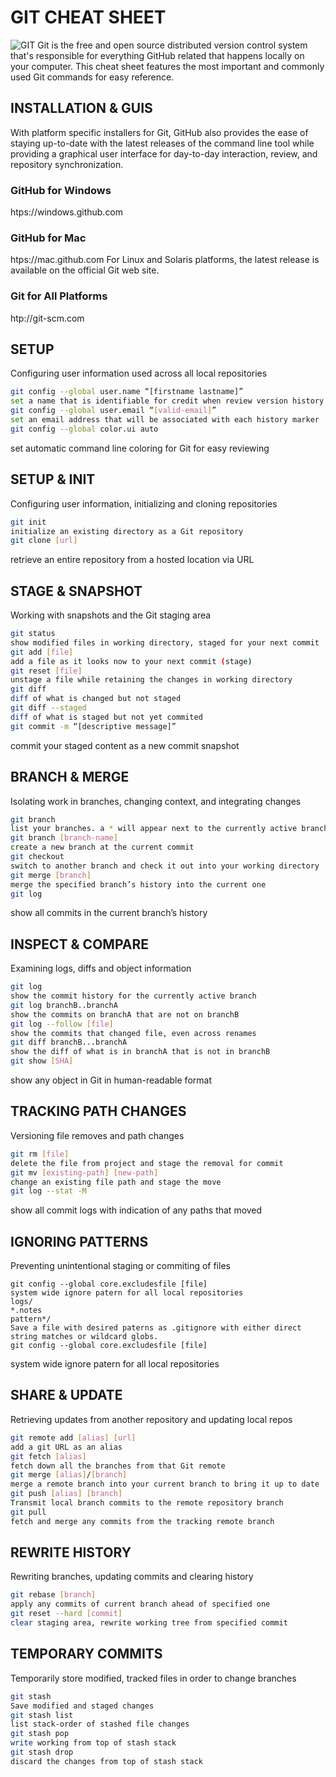 # GIT CHEAT SHEET
![GIT](https://cdn.iconscout.com/icon/free/png-512/free-git-17-1175218.png?f=webp&w=50)
Git is the free and open source distributed version control system that's responsible for everything GitHub related that happens locally on your computer. This cheat sheet features the most important and commonly used Git commands for easy reference.
## INSTALLATION & GUIS
With platform specific installers for Git, GitHub also provides the ease of staying up-to-date with the latest releases of the command line tool while providing a graphical user interface for day-to-day interaction, review, and repository synchronization.
### GitHub for Windows
htps://windows.github.com
### GitHub for Mac
htps://mac.github.com
For Linux and Solaris platforms, the latest release is available on the official Git web site.
### Git for All Platforms
htp://git-scm.com
## SETUP
Configuring user information used across all local repositories
```sh
git config --global user.name “[firstname lastname]”
set a name that is identifiable for credit when review version history
git config --global user.email “[valid-email]”
set an email address that will be associated with each history marker
git config --global color.ui auto
```
set automatic command line coloring for Git for easy reviewing
## SETUP & INIT
Configuring user information, initializing and cloning repositories
```sh
git init
initialize an existing directory as a Git repository
git clone [url]
```
retrieve an entire repository from a hosted location via URL
## STAGE & SNAPSHOT
Working with snapshots and the Git staging area
```sh
git status
show modified files in working directory, staged for your next commit
git add [file]
add a file as it looks now to your next commit (stage)
git reset [file]
unstage a file while retaining the changes in working directory
git diff
diff of what is changed but not staged
git diff --staged
diff of what is staged but not yet commited
git commit -m “[descriptive message]”
```
commit your staged content as a new commit snapshot
## BRANCH & MERGE
Isolating work in branches, changing context, and integrating changes
```sh
git branch
list your branches. a * will appear next to the currently active branch
git branch [branch-name]
create a new branch at the current commit
git checkout
switch to another branch and check it out into your working directory
git merge [branch]
merge the specified branch’s history into the current one
git log
```
show all commits in the current branch’s history
## INSPECT & COMPARE
Examining logs, diffs and object information
```sh
git log
show the commit history for the currently active branch
git log branchB..branchA
show the commits on branchA that are not on branchB
git log --follow [file]
show the commits that changed file, even across renames
git diff branchB...branchA
show the diff of what is in branchA that is not in branchB
git show [SHA]
```
show any object in Git in human-readable format
## TRACKING PATH CHANGES
Versioning file removes and path changes
```sh
git rm [file]
delete the file from project and stage the removal for commit
git mv [existing-path] [new-path]
change an existing file path and stage the move
git log --stat -M
```
show all commit logs with indication of any paths that moved
## IGNORING PATTERNS
Preventing unintentional staging or commiting of files
```
git config --global core.excludesfile [file]
system wide ignore patern for all local repositories
logs/
*.notes
pattern*/
Save a file with desired paterns as .gitignore with either direct string matches or wildcard globs.
git config --global core.excludesfile [file]
```
system wide ignore patern for all local repositories
## SHARE & UPDATE
Retrieving updates from another repository and updating local repos
```sh
git remote add [alias] [url]
add a git URL as an alias
git fetch [alias]
fetch down all the branches from that Git remote
git merge [alias]/[branch]
merge a remote branch into your current branch to bring it up to date
git push [alias] [branch]
Transmit local branch commits to the remote repository branch
git pull
fetch and merge any commits from the tracking remote branch
```
## REWRITE HISTORY
Rewriting branches, updating commits and clearing history
```sh
git rebase [branch]
apply any commits of current branch ahead of specified one
git reset --hard [commit]
clear staging area, rewrite working tree from specified commit
```
## TEMPORARY COMMITS
Temporarily store modified, tracked files in order to change branches
```sh
git stash
Save modified and staged changes
git stash list
list stack-order of stashed file changes
git stash pop
write working from top of stash stack
git stash drop
discard the changes from top of stash stack
```
